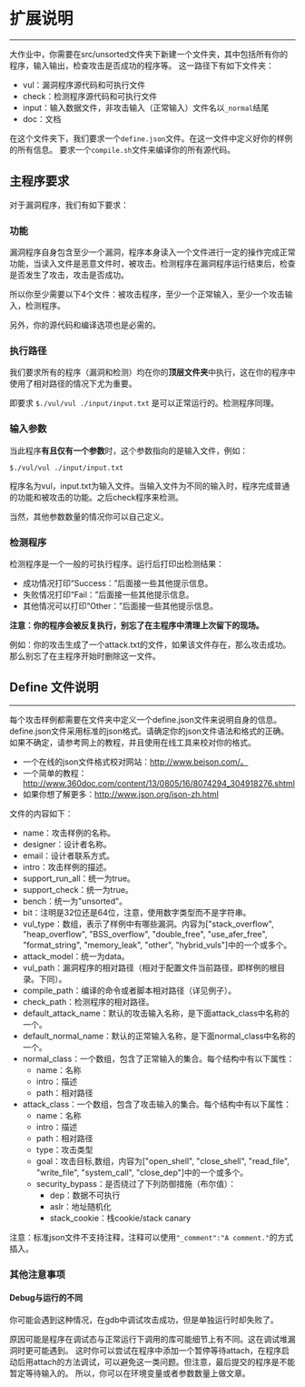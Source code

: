# 扩展说明

---

大作业中，你需要在src/unsorted文件夹下新建一个文件夹，其中包括所有你的程序，输入输出，检查攻击是否成功的程序等。
这一路径下有如下文件夹：
+ vul：漏洞程序源代码和可执行文件
+ check：检测程序源代码和可执行文件
+ input：输入数据文件，非攻击输入（正常输入）文件名以`_normal`结尾
+ doc：文档


在这个文件夹下，我们要求一个`define.json`文件。在这一文件中定义好你的样例的所有信息。
要求一个`compile.sh`文件来编译你的所有源代码。


## 主程序要求

对于漏洞程序，我们有如下要求：

### 功能

漏洞程序自身包含至少一个漏洞，程序本身读入一个文件进行一定的操作完成正常功能，当读入文件是恶意文件时，被攻击。检测程序在漏洞程序运行结束后，检查是否发生了攻击，攻击是否成功。

所以你至少需要以下4个文件：被攻击程序，至少一个正常输入，至少一个攻击输入，检测程序。

另外，你的源代码和编译选项也是必需的。

### 执行路径

我们要求所有的程序（漏洞和检测）均在你的**顶层文件夹**中执行，这在你的程序中使用了相对路径的情况下尤为重要。

即要求
```$./vul/vul ./input/input.txt```
是可以正常运行的。检测程序同理。

### 输入参数

当此程序**有且仅有一个参数**时，这个参数指向的是输入文件，例如：

```$./vul/vul ./input/input.txt```

程序名为vul，input.txt为输入文件。当输入文件为不同的输入时，程序完成普通的功能和被攻击的功能。之后check程序来检测。

当然，其他参数数量的情况你可以自己定义。

### 检测程序

检测程序是一个一般的可执行程序。运行后打印出检测结果：

+ 成功情况打印“Success：”后面接一些其他提示信息。
+ 失败情况打印“Fail：”后面接一些其他提示信息。
+ 其他情况可以打印“Other：”后面接一些其他提示信息。

**注意：你的程序会被反复执行，别忘了在主程序中清理上次留下的现场。**

例如：你的攻击生成了一个attack.txt的文件，如果该文件存在，那么攻击成功。那么别忘了在主程序开始时删除这一文件。


## Define 文件说明

---

每个攻击样例都需要在文件夹中定义一个define.json文件来说明自身的信息。define.json文件采用标准的json格式。请确定你的json文件语法和格式的正确。如果不确定，请参考网上的教程，并且使用在线工具来校对你的格式。

+ 一个在线的json文件格式校对网站：http://www.bejson.com/。
+ 一个简单的教程：http://www.360doc.com/content/13/0805/16/8074294_304918276.shtml
+ 如果你想了解更多：http://www.json.org/json-zh.html

文件的内容如下：

+ name：攻击样例的名称。
+ designer：设计者名称。
+ email：设计者联系方式。
+ intro：攻击样例的描述。
+ support_run_all：统一为true。
+ support_check：统一为true。
+ bench：统一为"unsorted"。
+ bit：注明是32位还是64位，注意，使用数字类型而不是字符串。
+ vul_type：数组，表示了样例中有哪些漏洞。内容为["stack_overflow", "heap_overflow", "BSS_overflow", "double_free", "use_afer_free", "format_string", "memory_leak", "other", "hybrid_vuls"]中的一个或多个。
+ attack_model：统一为data。
+ vul_path：漏洞程序的相对路径（相对于配置文件当前路径，即样例的根目录。下同）。
+ compile_path：编译的命令或者脚本相对路径（详见例子）。
+ check_path：检测程序的相对路径。
+ default_attack_name：默认的攻击输入名称，是下面attack_class中名称的一个。
+ default_normal_name：默认的正常输入名称，是下面normal_class中名称的一个。
+ normal_class：一个数组，包含了正常输入的集合。每个结构中有以下属性：
    + name：名称
    + intro：描述
    + path：相对路径
+ attack_class：一个数组，包含了攻击输入的集合。每个结构中有以下属性：
    + name：名称
    + intro：描述
    + path：相对路径
    + type：攻击类型
    + goal：攻击目标,数组，内容为["open_shell", "close_shell", "read_file", "write_file", "system_call", "close_dep"]中的一个或多个。
    + security_bypass：是否绕过了下列防御措施（布尔值）：
        + dep：数据不可执行
        + aslr：地址随机化
        + stack_cookie：栈cookie/stack canary
        
注意：标准json文件不支持注释，注释可以使用`"_comment":"A comment."`的方式插入。

### 其他注意事项

#### Debug与运行的不同

你可能会遇到这种情况，在gdb中调试攻击成功，但是单独运行时却失败了。

原因可能是程序在调试态与正常运行下调用的库可能细节上有不同。这在调试堆漏洞时更可能遇到。
这时你可以尝试在程序中添加一个暂停等待attach，在程序启动后用attach的方法调试，可以避免这一类问题。但注意，最后提交的程序是不能暂定等待输入的。
所以，你可以在环境变量或者参数数量上做文章。
